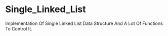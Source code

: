 # Single_Linked_List
Implementation Of Single Linked List Data Structure And A Lot Of Functions To Control It.
